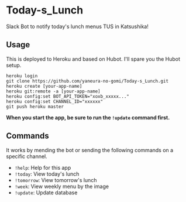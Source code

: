 # Today-s_Lunch

Slack Bot to notify today's lunch menus TUS in Katsushika!

## Usage
This is deployed to Heroku and based on Hubot. I'll spare you the Hubot setup.
```
heroku login
git clone https://github.com/yaneura-no-gomi/Today-s_Lunch.git 
heroku create [your-app-name]
heroku git:remote -a [your-app-name]
heroku config:set BOT_API_TOKEN="xoxb_xxxxx..."
heroku config:set CHANNEL_ID="xxxxxx"
git push heroku master
```

**When you start the app, be sure to run the `!update` command first.**


## Commands
It works by mending the bot or sending the following commands on a specific channel.
- `!help`: Help for this app
- `!today`: View today's lunch
- `!tomorrow`: View tomorrow's lunch
- `!week`: View weekly menu by the image
- `!update`: Update database